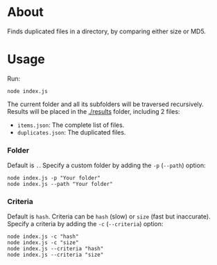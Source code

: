 # About

Finds duplicated files in a directory, by comparing either size or MD5.

# Usage

Run:

```shell
node index.js
```

The current folder and all its subfolders will be traversed recursively. Results will be placed in the [./results](./results) folder, including 2 files:

* `items.json`: The complete list of files.
* `duplicates.json`: The duplicated files.

### Folder

Default is `.`. Specify a custom folder by adding the `-p` (`--path`) option:

```shell
node index.js -p "Your folder"
node index.js --path "Your folder"
```

### Criteria

Default is `hash`. Criteria can be `hash` (slow) or `size` (fast but inaccurate). Specify a criteria by adding the `-c` (`--criteria`) option:

```shell
node index.js -c "hash"
node index.js -c "size"
node index.js --criteria "hash"
node index.js --criteria "size"
```
